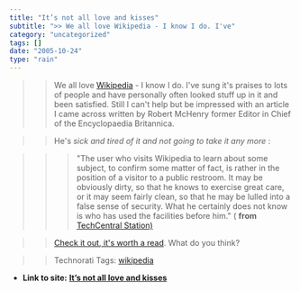 ```yaml
---
title: "It’s not all love and kisses"
subtitle: ">> We all love Wikipedia - I know I do. I've"
category: "uncategorized"
tags: []
date: "2005-10-24"
type: "rain"
---
```

>>

>> We all love [Wikipedia](<http://www.wikipedia.org/>) - I know I do. I've
sung it's praises to lots of people and have personally often looked stuff up
in it and been satisfied. Still I can't help but be impressed with an article
I came across written by Robert McHenry former Editor in Chief of the
Encyclopaedia Britannica.

>>

>> He's _sick and tired of it and not going to take it any more_ :

>>

>>> "The user who visits Wikipedia to learn about some subject, to confirm
some matter of fact, is rather in the position of a visitor to a public
restroom. It may be obviously dirty, so that he knows to exercise great care,
or it may seem fairly clean, so that he may be lulled into a false sense of
security. What he certainly does not know is who has used the facilities
before him." ( **from** [TechCentral
Station)](<http://www.techcentralstation.com/111504A.html>)

>>

>> [Check it out, it's worth a
read](<http://www.techcentralstation.com/111504A.html>). What do you think?

>>

>> Technorati Tags: [wikipedia](<http://www.technorati.com/tag/wikipedia>)


* **Link to site:** **[It’s not all love and kisses](None)**